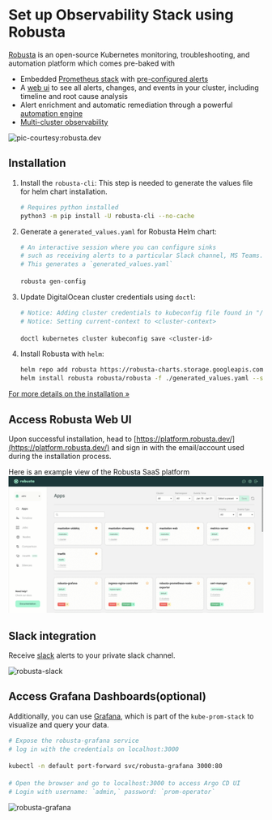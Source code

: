 # Set up Observability Stack using Robusta

[Robusta](https://github.com/robusta-dev/robusta) is an open-source Kubernetes monitoring, troubleshooting, and automation platform which comes pre-baked with

- Embedded [Prometheus stack](https://github.com/prometheus-community/helm-charts/tree/main/charts/kube-prometheus-stack) with [pre-configured alerts](https://home.robusta.dev/features/builtin-alerts)
- A [web ui](https://home.robusta.dev/features/cluster-timeline) to see all alerts, changes, and events in your cluster, including timeline and root cause analysis
- Alert enrichment and automatic remediation through a powerful [automation engine](https://home.robusta.dev/features/automation-engine)
- [Multi-cluster observability](https://home.robusta.dev/features/multi-cluster-observability)

![pic-courtesy:robusta.dev](https://github.com/hivenetes/k8s-bootstrapper/blob/main/docs/assets/robusta.gif?raw=true "robusta-dev")

## Installation

1. Install the `robusta-cli`:
This step is needed to generate the values file for helm chart installation.

    ```bash
    # Requires python installed
    python3 -m pip install -U robusta-cli --no-cache
    ```

2. Generate a `generated_values.yaml` for Robusta Helm chart:

    ```bash
    # An interactive session where you can configure sinks 
    # such as receiving alerts to a particular Slack channel, MS Teams. 
    # This generates a `generated_values.yaml`

    robusta gen-config
    ```

3. Update DigitalOcean cluster credentials using `doctl`:

    ```bash
    # Notice: Adding cluster credentials to kubeconfig file found in "/Users/<username>/.kube/config"
    # Notice: Setting current-context to <cluster-context>

    doctl kubernetes cluster kubeconfig save <cluster-id>
    ```

4. Install Robusta with `helm`:

    ```bash
    helm repo add robusta https://robusta-charts.storage.googleapis.com && helm repo update
    helm install robusta robusta/robusta -f ./generated_values.yaml --set clusterName=<cluster-name>
    ```

[For more details on the installation »](https://docs.robusta.dev/master/installation.html)

## Access Robusta Web UI

Upon successful installation, head to [https://platform.robusta.dev/](https://platform.robusta.dev/) and sign in with the email/account used during the installation process.

Here is an example view of the Robusta SaaS platform
![robusta-platform](../docs/assets/robusta-saas.gif)

## Slack integration

 Receive [slack](https://docs.robusta.dev/master/catalog/sinks/slack.html) alerts to your private slack channel.

![robusta-slack](https://github.com/digitalocean/mastodon-on-kubernetes/blob/main/docs/assets/robusta-slack.png?raw=true)

## Access Grafana Dashboards(optional)

Additionally, you can use [Grafana](https://grafana.com/oss/grafana/), which is part of the `kube-prom-stack` to visualize and query your data.

```bash
# Expose the robusta-grafana service
# log in with the credentials on localhost:3000

kubectl -n default port-forward svc/robusta-grafana 3000:80

# Open the browser and go to localhost:3000 to access Argo CD UI
# Login with username: `admin,` password: `prom-operator`
```

![robusta-grafana](https://github.com/digitalocean/mastodon-on-kubernetes/blob/main/docs/assets/robusta-grafana.png?raw=true)
